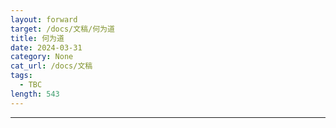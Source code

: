 ```yaml
---
layout: forward
target: /docs/文稿/何为道
title: 何为道
date: 2024-03-31
category: None
cat_url: /docs/文稿
tags: 
  - TBC
length: 543
---
```


---
